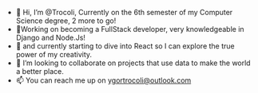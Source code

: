 - 👋 Hi, I’m @Trocoli, Currently on the 6th semester of my Computer Science degree, 2 more to go! 
- 👀Working on becoming a FullStack developer, very knowledgeable in Django and Node.Js! 
- 🌱 and currently starting to dive into React so I can explore the true power of my creativity. 
- 💞️ I’m looking to collaborate on projects that use data to make the world a better place. 
- 📫 You can reach me up on ygortrocoli@outlook.com 

<!---
--->
